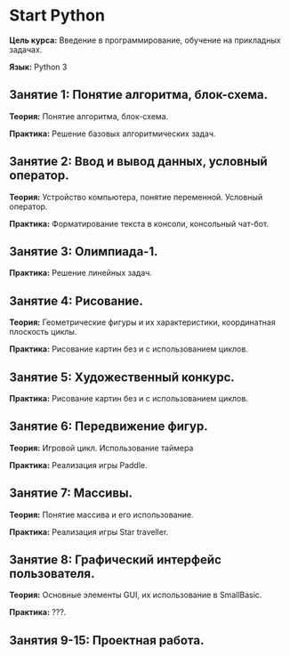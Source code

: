 # Start Python

**Цель курса:** Введение в программирование, обучение на прикладных задачах.

**Язык:** Python 3

## Занятие 1: Понятие алгоритма, блок-схема.

**Теория:** Понятие алгоритма, блок-схема. 

**Практика:** Решение базовых алгоритмических задач.


## Занятие 2: Ввод и вывод данных, условный оператор.

**Теория:** Устройство компьютера, понятие переменной. Условный оператор.

**Практика:** Форматирование текста в консоли, консольный чат-бот.


## Занятие 3: Олимпиада-1.

**Практика:** Решение линейных задач.

## Занятие 4: Рисование.

**Теория:** Геометрические фигуры и их характеристики, координатная плоскость циклы.

**Практика:** Рисование картин без и с использованием циклов.

## Занятие 5: Художественный конкурс.

**Практика:** Рисование картин без и с использованием циклов.

## Занятие 6: Передвижение фигур.

**Теория:** Игровой цикл. Использование таймера

**Практика:** Реализация игры Paddle.

## Занятие 7: Массивы.

**Теория:** Понятие массива и его использование.

**Практика:** Реализация игры Star traveller.

## Занятие 8: Графический интерфейс пользователя.

**Теория:** Основные элементы GUI, их использование в SmallBasic.

**Практика:** ???.

## Занятия 9-15: Проектная работа.



